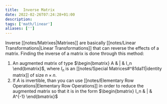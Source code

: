 ```yaml
---
title:  Inverse Matrix
date: 2022-02-26T07:24:28+01:00
description: 
tags: ['math/linear']
aliases: ['']
---
```

Inverse [[notes/Matrixes|Matrixes]] are basically [[notes/Linear Transformations|Linear Transformations]] that can reverse the effects of a matrix. Finding the inverse of a matrix is done through this method:

1. An augmented matrix of type $\begin{bmatrix} A & | & I_n \end{bmatrix}$, where $I_n$ is an [[notes/Special Matrices#^81da11|identity matrix]] of size $n \times n$.
2. If $A$ is invertible, than you can use [[notes/Elementary Row Operations|Elementary Row Operations]] in order to reduce the augmented matrix so that it is in the form $\begin{bmatrix} I_n & | & A^{-1} \end{bmatrix}$ 
